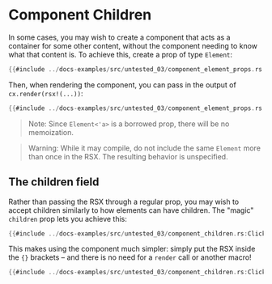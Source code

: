# Component Children

In some cases, you may wish to create a component that acts as a container for some other content, without the component needing to know what that content is. To achieve this, create a prop of type `Element`:

```rust
{{#include ../docs-examples/src/untested_03/component_element_props.rs:Clickable}}
```

Then, when rendering the component, you can pass in the output of `cx.render(rsx!(...))`:

```rust
{{#include ../docs-examples/src/untested_03/component_element_props.rs:Clickable_usage}}
```

> Note: Since `Element<'a>` is a borrowed prop, there will be no memoization.

> Warning: While it may compile, do not include the same `Element` more than once in the RSX. The resulting behavior is unspecified.

## The children field

Rather than passing the RSX through a regular prop, you may wish to accept children similarly to how elements can have children. The "magic" `children` prop lets you achieve this:

```rust
{{#include ../docs-examples/src/untested_03/component_children.rs:Clickable}}
```

This makes using the component much simpler: simply put the RSX inside the `{}` brackets – and there is no need for a `render` call or another macro!

```rust
{{#include ../docs-examples/src/untested_03/component_children.rs:Clickable_usage}}
```
